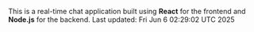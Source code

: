 This is a real-time chat application built using **React** for the frontend and **Node.js** for the backend.
Last updated: Fri Jun  6 02:29:02 UTC 2025

